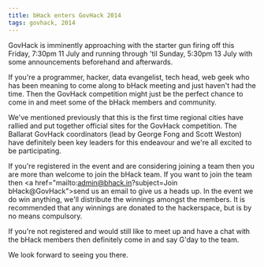```yaml
---
title: bHack enters GovHack 2014
tags: govhack, 2014
---
```

GovHack is imminently approaching with the starter gun firing off this Friday, 7:30pm 11 July and running through 'til Sunday, 5:30pm 13 July with some announcements beforehand and afterwards.

<!--more-->

If you're a programmer, hacker, data evangelist, tech head, web geek who has been meaning to come along to bHack meeting and just haven't had the time. Then the GovHack competition might just be the perfect chance to come in and meet some of the bHack members and community.

We've mentioned previously that this is the first time regional cities have rallied and put together official sites for the GovHack competition. The Ballarat GovHack coordinators (lead by George Fong and Scott Weston) have definitely been key leaders for this endeavour and we're all excited to be participating.

If you're registered in the event and are considering joining a team then you are more than welcome to join the bHack team. If you want to join the team then <a href=\"mailto:admin@bhack.in?subject=Join bHack@GovHack\">send us an email</a> to give us a heads up. In the event we do win anything, we'll distribute the winnings amongst the members. It is recommended that any winnings are donated to the hackerspace, but is by no means compulsory.

If you're not registered and would still like to meet up and have a chat with the bHack members then definitely come in and say G'day to the team.

We look forward to seeing you there.
